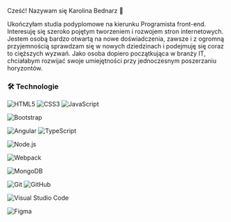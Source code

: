 
Cześć! Nazywam się Karolina Bednarz 👋

Ukończyłam studia podyplomowe na kierunku Programista front-end. Interesuję się szeroko pojętym tworzeniem i rozwojem stron internetowych. Jestem osobą bardzo otwartą na nowe doświadczenia, zawsze i z ogromną przyjemnością sprawdzam się w nowych dziedzinach i podejmuję się coraz to cięższych wyzwań. Jako osoba dopiero początkująca w branży IT, chciałabym rozwijać swoje umiejętności przy jednoczesnym poszerzaniu horyzontów.

### 🛠  Technologie

![HTML5](https://camo.githubusercontent.com/eaf4033558088ab32d8cc5c8a4ae849e59b5a8b5b446aa2047ee231b35709710/68747470733a2f2f696d672e736869656c64732e696f2f62616467652f2d48544d4c352d4533344632363f7374796c653d666c61742d737175617265266c6f676f3d68746d6c35266c6f676f436f6c6f723d7768697465266c696e6b3d68747470733a2f2f6769746875622e636f6d2f6f6c616673756c6963682f) ![CSS3](https://camo.githubusercontent.com/791daf13179bb7d1e693028b4ab6c0f0b4b6077e1fcfaf1bfeb9ffc594f90da6/68747470733a2f2f696d672e736869656c64732e696f2f62616467652f2d435353332d3135373242363f7374796c653d666c61742d737175617265266c6f676f3d63737333266c696e6b3d68747470733a2f2f6769746875622e636f6d2f6f6c616673756c6963682f) ![JavaScript](https://camo.githubusercontent.com/bf7258aa444616677dda6732ae883890c4e80f882586a2a9f2e157806986a6a8/68747470733a2f2f696d672e736869656c64732e696f2f62616467652f2d4a6176615363726970742d626c61636b3f7374796c653d666c61742d737175617265266c6f676f3d6a617661736372697074266c696e6b3d68747470733a2f2f6769746875622e636f6d2f6f6c616673756c6963682f)

![Bootstrap](https://camo.githubusercontent.com/707c56d4723542e5a0d22d1aaef416dc9b1cde76abdfc9904ecbdd63c6d39c33/68747470733a2f2f696d672e736869656c64732e696f2f62616467652f626f6f7473747261702d3536334437433f6c6f676f3d626f6f747374726170266c6f676f436f6c6f723d7768697465)

![Angular](https://camo.githubusercontent.com/19b2457d76babe0e30066da802573508fc0c8392fb9cb58a030ae2c55fabebd6/68747470733a2f2f696d672e736869656c64732e696f2f62616467652f2d416e67756c61722d4646303030303f7374796c653d666c61742d737175617265266c6f676f3d616e67756c6172) ![TypeScript](https://camo.githubusercontent.com/bf5dc8113b0e68c9ba015ba02218f140227e4408ccf509612fb4bdb09c9bea14/68747470733a2f2f696d672e736869656c64732e696f2f62616467652f2d547970655363726970742d3030374143433f7374796c653d666c61742d737175617265266c6f676f3d74797065736372697074266c696e6b3d68747470733a2f2f6769746875622e636f6d2f6f6c616673756c6963682f) 

![Node.js](https://camo.githubusercontent.com/dce295c8a3d7a4bcd594c8bdf9455d42af46ab2310c436146971a03c1c5c0791/68747470733a2f2f696d672e736869656c64732e696f2f62616467652f2d4e6f64652e6a732d3041314132463f7374796c653d666c6174266c6f676f3d6e6f64652e6a73)

![Webpack](https://camo.githubusercontent.com/1af3c274e86cba785016419ad2f7073bc96f25b6a3c5b66fd924857252057c25/68747470733a2f2f696d672e736869656c64732e696f2f62616467652f2d5765627061636b2d626c75653f7374796c653d666c61742d737175617265266c6f676f3d5765627061636b266c6f676f436f6c6f723d7768697465)

![MongoDB](https://camo.githubusercontent.com/8b8195e4038f48a1f8cff2cec9dde0dc584f605c2ddf2a51ac71882b2e712410/68747470733a2f2f696d672e736869656c64732e696f2f62616467652f2d4d6f6e676f44422d3041314132463f7374796c653d666c6174266c6f676f3d6d6f6e676f6462)

![Git](https://camo.githubusercontent.com/cfa29d0084014b06e8db665a5a83f9910d574fd8dbf600756036d91202310346/68747470733a2f2f696d672e736869656c64732e696f2f62616467652f2d4769742d3041314132463f7374796c653d666c6174266c6f676f3d676974) ![GitHub](https://camo.githubusercontent.com/d742ec8dcd12777f215120f73dba0980859b5191983d4b868a08b31b94fedd19/68747470733a2f2f696d672e736869656c64732e696f2f62616467652f2d4769744875622d3041314132463f7374796c653d666c6174266c6f676f3d676974687562)

![Visual Studio Code](https://camo.githubusercontent.com/b177a4d6896ffd4199cd46bbbf41967aa38e19e0140aa885e31ede1c76f62924/68747470733a2f2f696d672e736869656c64732e696f2f62616467652f2d56697375616c25323053747564696f253230436f64652d3041314132463f7374796c653d666c6174266c6f676f3d76697375616c2d73747564696f2d636f6465266c6f676f436f6c6f723d303037414343)  

![Figma](https://camo.githubusercontent.com/f14ce42124a38faf026415e9a4805c76af2448cd513718df1fa9b910a95c1cbd/68747470733a2f2f696d672e736869656c64732e696f2f62616467652f2d4669676d612d3041314132463f7374796c653d666c6174266c6f676f3d6669676d61)
